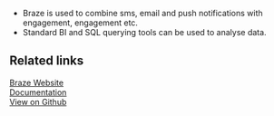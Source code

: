 - Braze is used to combine sms, email and push notifications with engagement, engagement etc. 
- Standard BI and SQL querying tools can be used to analyse data.

## Related links

[Braze Website][]  
[Documentation][]  
[View on Github][]

[//]: # "These are reference links used in the body of this note and get stripped out when the markdown processor does its job. There is no need to format nicely because it shouldn't be seen. Thanks SO - http://stackoverflow.com/questions/4823468/store-comments-in-markdown-syntax"
[braze website]: https://www.braze.com
[documentation]: https://docs.rudderstack.com/
[view on github]: https://github.com/rudderlabs/rudder-server
